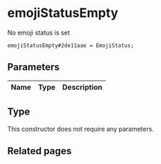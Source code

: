 # emojiStatusEmpty
No emoji status is set

```
emojiStatusEmpty#2de11aae = EmojiStatus;
```

## Parameters
| Name | Type | Description |
| ---- | :----: | ----------- |


## Type
This constructor does not require any parameters.

## Related pages
